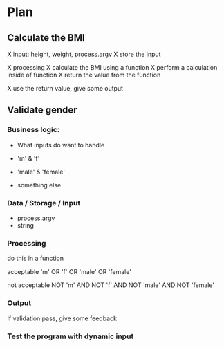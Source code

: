 # Plan

## Calculate the BMI

X input: height, weight, process.argv
X store the input

X processing
X calculate the BMI using a function
X perform a calculation inside of function
X return the value from the function

X use the return value, give some output

## Validate gender

### Business logic:

- What inputs do want to handle

- 'm' & 'f'
- 'male' & 'female'
- something else

### Data / Storage / Input

- process.argv
- string

### Processing

do this in a function

acceptable
'm' OR 'f' OR 'male' OR 'female'

not acceptable
NOT 'm' AND NOT 'f' AND NOT 'male' AND NOT 'female'

### Output

If validation pass, give some feedback

### Test the program with dynamic input
